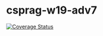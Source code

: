 # csprag-w19-adv7
[![Coverage Status](https://coveralls.io/repos/github/DanielJomaa/csprag-w19-adv7/badge.svg?branch=master)](https://coveralls.io/github/DanielJomaa/csprag-w19-adv7?branch=master)

